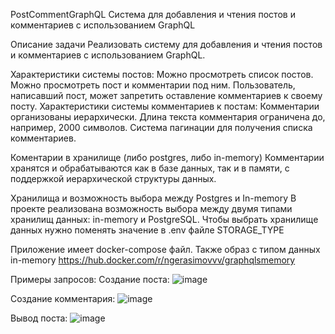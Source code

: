 PostCommentGraphQL
Система для добавления и чтения постов и комментариев с использованием GraphQL

Описание задачи
Реализовать систему для добавления и чтения постов и комментариев с использованием GraphQL.

Характеристики системы постов:
Можно просмотреть список постов.
Можно просмотреть пост и комментарии под ним.
Пользователь, написавший пост, может запретить оставление комментариев к своему посту.
Характеристики системы комментариев к постам:
Комментарии организованы иерархически.
Длина текста комментария ограничена до, например, 2000 символов.
Система пагинации для получения списка комментариев.

Коментарии в хранилище (либо postgres, либо in-memory)
Комментарии хранятся и обрабатываются как в базе данных, так и в памяти, с поддержкой иерархической структуры данных.

Хранилища и возможность выбора между Postgres и In-memory
В проекте реализована возможность выбора между двумя типами хранилищ данных: in-memory и PostgreSQL. 
Чтобы выбрать хранилище данных нужно поменять значение в .env файле STORAGE_TYPE

Приложение имеет docker-compose файл. Также образ с типом данных in-memory https://hub.docker.com/r/ngerasimovvv/graphqlsmemory

Примеры запросов: 
Создание поста: ![image](https://github.com/user-attachments/assets/9bd64a15-a98d-4a32-9755-8d16dae5ff3e)

Создание комментария: ![image](https://github.com/user-attachments/assets/81142d0c-d1d3-4311-8ce2-133f97eaf5f5)

Вывод поста: ![image](https://github.com/user-attachments/assets/ac6b6bb3-26ee-433d-b9a3-713bdd8ece17)



